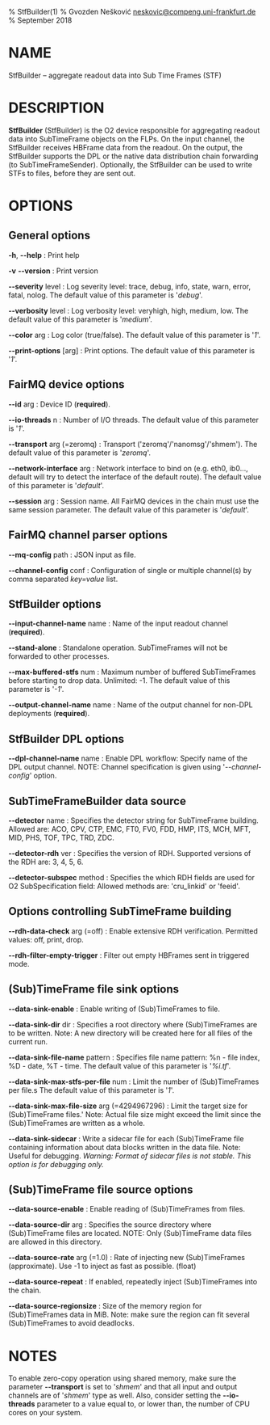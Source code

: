 % StfBuilder(1)
% Gvozden Nešković <neskovic@compeng.uni-frankfurt.de>
% September 2018

# NAME

StfBuilder – aggregate readout data into Sub Time Frames (STF)


# DESCRIPTION

**StfBuilder** (StfBuilder) is the O2 device responsible for aggregating readout data into
SubTimeFrame objects on the FLPs. On the input channel, the StfBuilder  receives HBFrame data
from the readout. On the output, the StfBuilder supports the DPL or the native data distribution
chain forwarding (to SubTimeFrameSender). Optionally, the StfBuilder can be used to write STFs
to files, before they are sent out.

# OPTIONS

## General options

**-h**, **--help**
:   Print help

**-v** **--version**
:   Print version

**--severity** level
:   Log severity level: trace, debug, info, state, warn, error, fatal, nolog.
    The default value of this parameter is '*debug*'.

**--verbosity** level
:   Log verbosity level: veryhigh, high, medium, low.
    The default value of this parameter is '*medium*'.

**--color** arg
:   Log color (true/false). The default value of this parameter is '*1*'.

**--print-options** [arg]
:   Print options.  The default value of this parameter is '*1*'.


## FairMQ device options

**--id** arg
:   Device ID (**required**).

**--io-threads** n
:   Number of I/O threads. The default value of this parameter is '*1*'.

**--transport** arg (=zeromq)
:   Transport ('zeromq'/'nanomsg'/'shmem'). The default value of this parameter is '*zeromq*'.

**--network-interface** arg
:   Network interface to bind on (e.g. eth0, ib0..., default will try to detect the interface of
    the default route).
    The default value of this parameter is '*default*'.

**--session** arg
:   Session name. All FairMQ devices in the chain must use the same session parameter.
    The default value of this parameter is '*default*'.


## FairMQ channel parser options

**--mq-config** path
:   JSON input as file.

**--channel-config** conf
:   Configuration of single or multiple channel(s) by comma separated *key=value* list.


## StfBuilder options

**--input-channel-name** name
:   Name of the input readout channel (**required**).

**--stand-alone**
:   Standalone operation. SubTimeFrames will not be forwarded to other processes.

**--max-buffered-stfs** num
:   Maximum number of buffered SubTimeFrames before starting to drop data. Unlimited: -1.
    The default value of this parameter is '*-1*'.

**--output-channel-name** name
:   Name of the output channel for non-DPL deployments (**required**).


## StfBuilder DPL options

**--dpl-channel-name** name
:   Enable DPL workflow: Specify name of the DPL output channel. NOTE: Channel specification
    is given using '*--channel-config*' option.


## SubTimeFrameBuilder data source

**--detector** name
:   Specifies the detector string for SubTimeFrame building. Allowed are: ACO, CPV,
    CTP, EMC, FT0, FV0, FDD, HMP, ITS, MCH, MFT, MID, PHS, TOF, TPC, TRD, ZDC.

**--detector-rdh** ver
:   Specifies the version of RDH. Supported versions of the RDH are: 3, 4, 5, 6.

**--detector-subspec** method
:   Specifies the which RDH fields are used for O2 SubSpecification field: Allowed methods
    are: 'cru_linkid' or 'feeid'.

## Options controlling SubTimeFrame building

**--rdh-data-check** arg (=off)
:   Enable extensive RDH verification. Permitted values: off, print, drop.

**--rdh-filter-empty-trigger**
:   Filter out empty HBFrames sent in triggered mode.

## (Sub)TimeFrame file sink options

**--data-sink-enable**
:   Enable writing of (Sub)TimeFrames to file.

**--data-sink-dir** dir
:   Specifies a root directory where (Sub)TimeFrames are to be written.
    Note: A new directory will be created here for all files of the current run.

**--data-sink-file-name** pattern
:   Specifies file name pattern: %n - file index, %D - date, %T - time.
    The default value of this parameter is '*%i.tf*'.

**--data-sink-max-stfs-per-file** num
:   Limit the number of (Sub)TimeFrames per file.s
    The default value of this parameter is '*1*'.

**--data-sink-max-file-size** arg (=4294967296)
:   Limit the target size for (Sub)TimeFrame files.'
    Note: Actual file size might exceed the limit since the (Sub)TimeFrames are written as a whole.

**--data-sink-sidecar**
:   Write a sidecar file for each (Sub)TimeFrame file containing information about data blocks
    written in the data file. Note: Useful for debugging.
    *Warning: Format of sidecar files is not stable. This option is for debugging only.*

## (Sub)TimeFrame file source options

**--data-source-enable**
:   Enable reading of (Sub)TimeFrames from files.

**--data-source-dir** arg
:   Specifies the source directory where (Sub)TimeFrame files are located. NOTE:
    Only (Sub)TimeFrame data files are allowed in this directory.

**--data-source-rate** arg (=1.0)
:   Rate of injecting new (Sub)TimeFrames (approximate). Use -1 to inject as fast as possible. (float)

**--data-source-repeat**
:   If enabled, repeatedly inject (Sub)TimeFrames into the chain.

**--data-source-regionsize**
:   Size of the memory region for (Sub)TimeFrames data in MiB. Note: make sure the
    region can fit several (Sub)TimeFrames to avoid deadlocks.

# NOTES

To enable zero-copy operation using shared memory, make sure the parameter **--transport** is set
to '*shmem*' and that all input and output channels are of '*shmem*' type as well. Also, consider
setting the **--io-threads** parameter to a value equal to, or lower than, the number of CPU cores
on your system.


